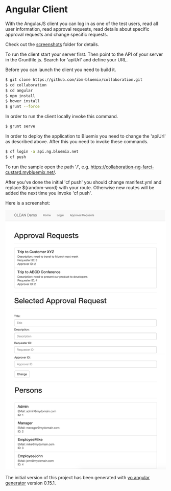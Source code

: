 Angular Client
================================================================================

With the AngularJS client you can log in as one of the test users, read all user information, read approval requests, read details about specific approval requests and change specific requests.

Check out the [screenshots](https://github.com/ibm-bluemix/collaboration/tree/master/screenshots) folder for details.

To run the client start your server first. Then point to the API of your server in the Gruntfile.js. Search for 'apiUrl' and define your URL.

Before you can launch the client you need to build it.

```sh
$ git clone https://github.com/ibm-bluemix/collaboration.git
$ cd collaboration
$ cd angular
$ npm install
$ bower install
$ grunt --force
```

In order to run the client locally invoke this command.

```sh
$ grunt serve
```

In order to deploy the application to Bluemix you need to change the 'apiUrl' as described above. After this you need to invoke these commands.

```sh
$ cf login -a api.ng.bluemix.net
$ cf push
```

To run the sample open the path '/', e.g. https://collaboration-ng-farci-custard.mybluemix.net/.

After you've done the initial 'cf push' you should change manifest.yml and replace ${random-word} with your route. Otherwise new routes will be added the next time you invoke 'cf push'.

Here is a screenshot:

![alt text](https://raw.githubusercontent.com/IBM-Bluemix/collaboration/master/screenshots/angular-5.png "Screenshot")

The initial version of this project has been generated with [yo angular generator](https://github.com/yeoman/generator-angular) version 0.15.1.